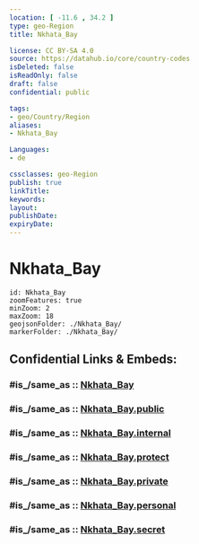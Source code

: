 ```yaml
---
location: [ -11.6 , 34.2 ] 
type: geo-Region
title: Nkhata_Bay

license: CC BY-SA 4.0
source: https://datahub.io/core/country-codes
isDeleted: false
isReadOnly: false
draft: false
confidential: public

tags:
- geo/Country/Region
aliases:
- Nkhata_Bay

Languages:
- de

cssclasses: geo-Region
publish: true
linkTitle: 
keywords: 
layout: 
publishDate: 
expiryDate: 
---
```


# Nkhata_Bay

```leaflet
id: Nkhata_Bay
zoomFeatures: true 
minZoom: 2 
maxZoom: 18
geojsonFolder: ./Nkhata_Bay/
markerFolder: ./Nkhata_Bay/
```


## Confidential Links & Embeds: 

### #is_/same_as :: [Nkhata_Bay](/_Standards/Earth/Continent/Africa/Africa~East/Malawi/Districts~Malawi/Nkhata_Bay.md) 

### #is_/same_as :: [Nkhata_Bay.public](/_public/Earth/Continent/Africa/Africa~East/Malawi/Districts~Malawi/Nkhata_Bay.public.md) 

### #is_/same_as :: [Nkhata_Bay.internal](/_internal/Earth/Continent/Africa/Africa~East/Malawi/Districts~Malawi/Nkhata_Bay.internal.md) 

### #is_/same_as :: [Nkhata_Bay.protect](/_protect/Earth/Continent/Africa/Africa~East/Malawi/Districts~Malawi/Nkhata_Bay.protect.md) 

### #is_/same_as :: [Nkhata_Bay.private](/_private/Earth/Continent/Africa/Africa~East/Malawi/Districts~Malawi/Nkhata_Bay.private.md) 

### #is_/same_as :: [Nkhata_Bay.personal](/_personal/Earth/Continent/Africa/Africa~East/Malawi/Districts~Malawi/Nkhata_Bay.personal.md) 

### #is_/same_as :: [Nkhata_Bay.secret](/_secret/Earth/Continent/Africa/Africa~East/Malawi/Districts~Malawi/Nkhata_Bay.secret.md)

